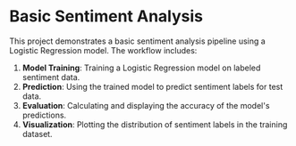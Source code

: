 # Basic Sentiment Analysis

This project demonstrates a basic sentiment analysis pipeline using a Logistic Regression model. The workflow includes:

1. **Model Training**: Training a Logistic Regression model on labeled sentiment data.
2. **Prediction**: Using the trained model to predict sentiment labels for test data.
3. **Evaluation**: Calculating and displaying the accuracy of the model's predictions.
4. **Visualization**: Plotting the distribution of sentiment labels in the training dataset.

